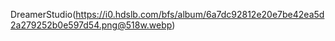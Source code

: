 DreamerStudio(https://i0.hdslb.com/bfs/album/6a7dc92812e20e7be42ea5d2a279252b0e597d54.png@518w.webp)
